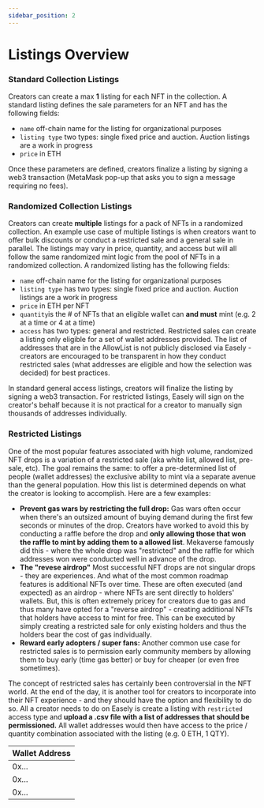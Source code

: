 ```yaml
---
sidebar_position: 2
---
```


# Listings Overview

### Standard Collection Listings

Creators can create a max **1** listing for each NFT in the collection. A standard listing defines the sale parameters for an NFT and has the following fields:
* `name` off-chain name for the listing for organizational purposes
* `listing type` two types: single fixed price and auction. Auction listings are a work in progress
* `price` in ETH 

Once these parameters are defined, creators finalize a listing by signing a web3 transaction (MetaMask pop-up that asks you to sign a message requiring no fees). 

### Randomized Collection Listings

Creators can create **multiple** listings for a pack of NFTs in a randomized collection. An example use case of multiple listings is when creators want to offer bulk discounts or conduct a restricted sale and a general sale in parallel. The listings may vary in price, quantity, and access but will all follow the same randomized mint logic from the pool of NFTs in a randomized collection. A randomized listing has the following fields:
* `name` off-chain name for the listing for organizational purposes
* `listing type` has two types: single fixed price and auction. Auction listings are a work in progress
* `price` in ETH per NFT
* `quantity`is the # of NFTs that an eligible wallet can **and must** mint (e.g. 2 at a time or 4 at a time)
* `access` has two types: general and restricted. Restricted sales can create a listing only eligible for a set of wallet addresses provided. The list of addresses that are in the AllowList is not publicly disclosed via Easely - creators are encouraged to be transparent in how they conduct restricted sales (what addresses are eligible and how the selection was decided) for best practices. 

In standard general access listings, creators will finalize the listing by signing a web3 transaction. For restricted listings, Easely will sign on the creator's behalf because it is not practical for a creator to manually sign thousands of addresses individually. 

### Restricted Listings

One of the most popular features associated with high volume, randomized NFT drops is a variation of a restricted sale (aka white list, allowed list, pre-sale, etc). The goal remains the same: to offer a pre-determined list of people (wallet addresses) the exclusive ability to mint via a separate avenue than the general population. How this list is determined depends on what the creator is looking to accomplish. Here are a few examples:
* **Prevent gas wars by restricting the full drop:** Gas wars often occur when there's an outsized amount of buying demand during the first few seconds or minutes of the drop. Creators have worked to avoid this by conducting a raffle before the drop and **only allowing those that won the raffle to mint by adding them to a allowed list**. Mekaverse famously did this - where the whole drop was "restricted" and the raffle for which addresses won were conducted well in advance of the drop. 
* **The "revese airdrop"** Most successful NFT drops are not singular drops - they are experiences. And what of the most common roadmap features is additional NFTs over time. These are often executed (and expected) as an airdrop - where NFTs are sent directly to holders' wallets. But, this is often extremely pricey for creators due to gas and thus many have opted for a "reverse airdrop" - creating additional NFTs that holders have access to mint for free. This can be executed by simply creating a restricted sale for only existing holders and thus the holders bear the cost of gas individually.  
* **Reward early adopters / super fans:** Another common use case for restricted sales is to permission early community members by allowing them to buy early (time gas better) or buy for cheaper (or even free sometimes). 

The concept of restricted sales has certainly been controversial in the NFT world. At the end of the day, it is another tool for creators to incorporate into their NFT experience - and they should have the option and flexibility to do so. All a creator needs to do on Easely is create a listing with `restricted` access type and **upload a .csv file with a list of addresses that should be permissioned.** All wallet addresses would then have access to the price / quantity combination associated with the listing (e.g. 0 ETH, 1 QTY). 

| Wallet Address | 
| -------------- | 
| 0x...          |
| 0x...          | 
| 0x...          |
